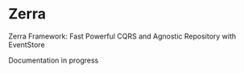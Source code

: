 # Zerra
Zerra Framework: Fast Powerful CQRS and Agnostic Repository with EventStore

Documentation in progress
